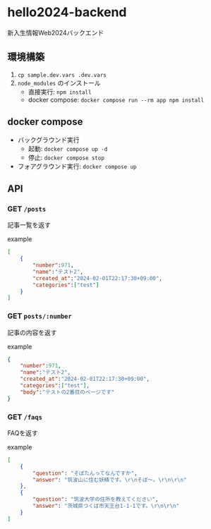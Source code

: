 # hello2024-backend
新入生情報Web2024バックエンド

## 環境構築

1. `cp sample.dev.vars .dev.vars`
2. `node_modules` のインストール
    - 直接実行: `npm install`
    - docker compose: `docker compose run --rm app npm install`

## docker compose

- バックグラウンド実行
    - 起動: `docker compose up -d`
    - 停止: `docker compose stop`
- フォアグラウンド実行: `docker compose up`

## API

### GET `/posts`

記事一覧を返す

example
```json
[
    {
        "number":971,
        "name":"テスト2",
        "created_at":"2024-02-01T22:17:30+09:00",
        "categories":["test"]
    }
]
```

### GET `posts/:number`

記事の内容を返す

example
```json
{
    "number":971,
    "name":"テスト2",
    "created_at":"2024-02-01T22:17:30+09:00",
    "categories":["test"],
    "body":"テストの2番目のページです"
}
```

### GET `/faqs`

FAQを返す

example
```json
[
    {
        "question": "そぽたんってなんですか",
        "answer": "筑波山に住む妖精です。\r\nそぽ～。\r\n\r\n"
    },
    {
        "question": "筑波大学の住所を教えてください",
        "answer": "茨城県つくば市天王台1-1-1です。\r\n\r\n"
    }
]
```
